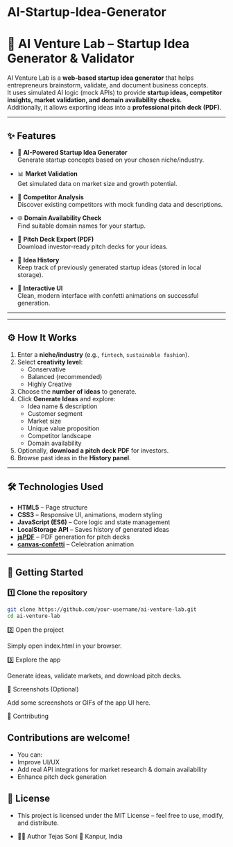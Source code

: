 # AI-Startup-Idea-Generator

# 🚀 AI Venture Lab – Startup Idea Generator & Validator

AI Venture Lab is a **web-based startup idea generator** that helps entrepreneurs brainstorm, validate, and document business concepts.  
It uses simulated AI logic (mock APIs) to provide **startup ideas, competitor insights, market validation, and domain availability checks**.  
Additionally, it allows exporting ideas into a **professional pitch deck (PDF)**.  

---

## ✨ Features

- 🎯 **AI-Powered Startup Idea Generator**  
  Generate startup concepts based on your chosen niche/industry.

- 📊 **Market Validation**  
  Get simulated data on market size and growth potential.

- 🏢 **Competitor Analysis**  
  Discover existing competitors with mock funding data and descriptions.

- 🌐 **Domain Availability Check**  
  Find suitable domain names for your startup.

- 📜 **Pitch Deck Export (PDF)**  
  Download investor-ready pitch decks for your ideas.

- 📜 **Idea History**  
  Keep track of previously generated startup ideas (stored in local storage).

- 🎉 **Interactive UI**  
  Clean, modern interface with confetti animations on successful generation.

---

---

## ⚙️ How It Works

1. Enter a **niche/industry** (e.g., `fintech`, `sustainable fashion`).
2. Select **creativity level**:
   - Conservative  
   - Balanced (recommended)  
   - Highly Creative  
3. Choose the **number of ideas** to generate.
4. Click **Generate Ideas** and explore:
   - Idea name & description
   - Customer segment
   - Market size
   - Unique value proposition
   - Competitor landscape
   - Domain availability
5. Optionally, **download a pitch deck PDF** for investors.
6. Browse past ideas in the **History panel**.

---

## 🛠️ Technologies Used

- **HTML5** – Page structure  
- **CSS3** – Responsive UI, animations, modern styling  
- **JavaScript (ES6)** – Core logic and state management  
- **LocalStorage API** – Saves history of generated ideas  
- **[jsPDF](https://github.com/parallax/jsPDF)** – PDF generation for pitch decks  
- **[canvas-confetti](https://github.com/catdad/canvas-confetti)** – Celebration animation  

---

## 🚀 Getting Started

### 1️⃣ Clone the repository
```bash
git clone https://github.com/your-username/ai-venture-lab.git
cd ai-venture-lab
```

2️⃣ Open the project

Simply open index.html in your browser.

3️⃣ Explore the app

Generate ideas, validate markets, and download pitch decks.

📸 Screenshots (Optional)

Add some screenshots or GIFs of the app UI here.

🤝 Contributing

## Contributions are welcome!
- You can:
- Improve UI/UX
- Add real API integrations for market research & domain availability
- Enhance pitch deck generation

## 📜 License
- This project is licensed under the MIT License – feel free to use, modify, and distribute.
* 👨‍💻 Author
  Tejas Soni
📍 Kanpur, India
